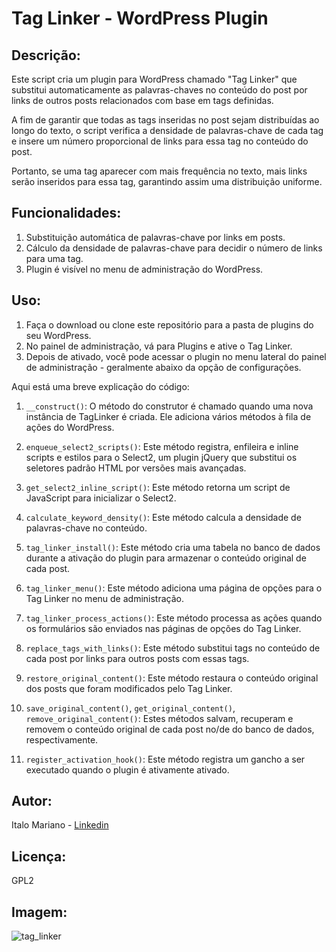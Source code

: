# Tag Linker - WordPress Plugin

## Descrição:
Este script cria um plugin para WordPress chamado "Tag Linker" que substitui automaticamente as palavras-chaves no conteúdo do post por links de outros posts relacionados com base em tags definidas.

A fim de garantir que todas as tags inseridas no post sejam distribuídas ao longo do texto, o script verifica a densidade de palavras-chave de cada tag e insere um número proporcional de links para essa tag no conteúdo do post. 

Portanto, se uma tag aparecer com mais frequência no texto, mais links serão inseridos para essa tag, garantindo assim uma distribuição uniforme.

## Funcionalidades:

1. Substituição automática de palavras-chave por links em posts.
2. Cálculo da densidade de palavras-chave para decidir o número de links para uma tag.
3. Plugin é visível no menu de administração do WordPress.

## Uso:

1. Faça o download ou clone este repositório para a pasta de plugins do seu WordPress.
2. No painel de administração, vá para Plugins e ative o Tag Linker.
3. Depois de ativado, você pode acessar o plugin no menu lateral do painel de administração - geralmente abaixo da opção de configurações.

Aqui está uma breve explicação do código:

1. `__construct()`: O método do construtor é chamado quando uma nova instância de TagLinker é criada. Ele adiciona vários métodos à fila de ações do WordPress.

2. `enqueue_select2_scripts()`: Este método registra, enfileira e inline scripts e estilos para o Select2, um plugin jQuery que substitui os seletores padrão HTML por versões mais avançadas.

3. `get_select2_inline_script()`: Este método retorna um script de JavaScript para inicializar o Select2.

4. `calculate_keyword_density()`: Este método calcula a densidade de palavras-chave no conteúdo.

5. `tag_linker_install()`: Este método cria uma tabela no banco de dados durante a ativação do plugin para armazenar o conteúdo original de cada post.

6. `tag_linker_menu()`: Este método adiciona uma página de opções para o Tag Linker no menu de administração.

7. `tag_linker_process_actions()`: Este método processa as ações quando os formulários são enviados nas páginas de opções do Tag Linker.

8. `replace_tags_with_links()`: Este método substitui tags no conteúdo de cada post por links para outros posts com essas tags.

9. `restore_original_content()`: Este método restaura o conteúdo original dos posts que foram modificados pelo Tag Linker.

10. `save_original_content()`, `get_original_content()`, `remove_original_content()`: Estes métodos salvam, recuperam e removem o conteúdo original de cada post no/de do banco de dados, respectivamente.

11. `register_activation_hook()`: Este método registra um gancho a ser executado quando o plugin é ativamente ativado.

## Autor:
Italo Mariano - [Linkedin](https://www.linkedin.com/in/italomsr/)

## Licença:
GPL2

## Imagem:
![tag_linker](https://github.com/italomsr/wp-tag-linker/assets/84940616/bf1d94bb-cffe-4b8c-926a-16763d60b196)

